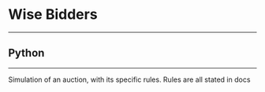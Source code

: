 <h1> Wise Bidders </h1>
<hr />
<h2> Python </h2>
<hr />
<p>Simulation of an auction, with its specific rules. Rules are all stated in docs </p>

